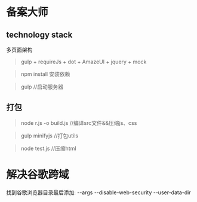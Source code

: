 # 备案大师
## technology stack
多页面架构

> gulp + requireJs + dot + AmazeUI + jquery + mock

> npm install 安装依赖

>gulp //启动服务器
## 打包
>node r.js -o build.js //编译src文件&&压缩js、css

>gulp minifyjs //打包utils

>node test.js //压缩html

# 解决谷歌跨域
找到谷歌浏览器目录最后添加:
  --args   --disable-web-security   --user-data-dir
